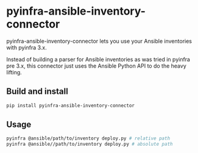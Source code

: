# pyinfra-ansible-inventory-connector

pyinfra-ansible-inventory-connector lets you use your Ansible inventories with pyinfra 3.x.

Instead of building a parser for Ansible inventories as was tried in pyinfra pre 3.x, this connector just uses the Ansible Python API to do the heavy lifting.

## Build and install

```bash
pip install pyinfra-ansible-inventory-connector
```

## Usage

```bash
pyinfra @ansible/path/to/inventory deploy.py # relative path
pyinfra @ansible//path/to/inventory deploy.py # absolute path
```
